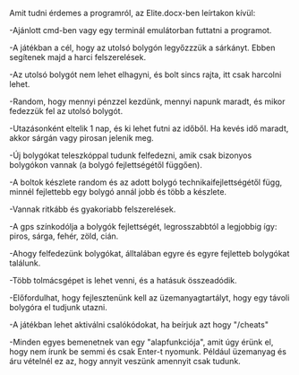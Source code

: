 Amit tudni érdemes a programról, az Elite.docx-ben leírtakon kívül:


-Ajánlott cmd-ben vagy egy terminál emulátorban futtatni a programot.


-A játékban a cél, hogy az utolsó bolygón legyőzzzük a sárkányt. Ebben segítenek majd a harci felszerelések.

-Az utolsó bolygót nem lehet elhagyni, és bolt sincs rajta, itt csak harcolni lehet.

-Random, hogy mennyi pénzzel kezdünk, mennyi napunk maradt, és mikor fedezzük fel az utolsó bolygót.

-Utazásonként eltelik 1 nap, és ki lehet futni az időből. Ha kevés idő maradt, akkor sárgán vagy pirosan jelenik meg.

-Új bolygókat teleszkóppal tudunk felfedezni, amik csak bizonyos bolygókon vannak (a bolygó fejlettségétől függően).

-A boltok készlete random és az adott bolygó technikaifejlettségétől függ, minnél fejlettebb egy bolygó annál jobb és több a készlete.

-Vannak ritkább és gyakoriabb felszerelések.

-A gps színkodólja a bolygók fejlettségét, legrosszabbtól a legjobbig így: piros, sárga, fehér, zöld, cián.

-Ahogy felfedezünk bolygókat, álltalában egyre és egyre fejletteb bolygókat találunk.

-Több tolmácsgépet is lehet venni, és a hatásuk összeadódik.

-Előfordulhat, hogy fejlesztenünk kell az üzemanyagtartályt, hogy egy távoli bolygóra el tudjunk utazni.

-A játékban lehet aktiválni csalókódokat, ha beírjuk azt hogy "/cheats"

-Minden egyes bemenetnek van egy "alapfunkciója", amit úgy érünk el, hogy nem írunk be semmi és csak Enter-t nyomunk. Például üzemanyag és áru vételnél ez az, hogy annyit veszünk amennyit csak tudunk.
